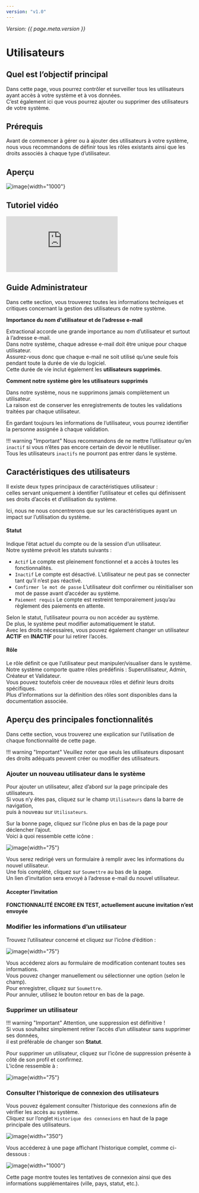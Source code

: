 ```yaml
---
version: "v1.0"
---
```


<span class="version-label">*Version: {{ page.meta.version }}*</span>

# Utilisateurs

## Quel est l’objectif principal

Dans cette page, vous pourrez contrôler et surveiller tous les
utilisateurs ayant accès à votre système et à vos données.  
C’est également ici que vous pourrez ajouter ou supprimer des utilisateurs
de votre système.

## Prérequis

Avant de commencer à gérer ou à ajouter des utilisateurs à votre système,
nous vous recommandons de définir tous les rôles existants ainsi que
les droits associés à chaque type d’utilisateur.

## Aperçu

![image](../img/Screenshots/Users/Users_overview.png){width="1000"}

<div class=no-pdf>

<h2>Tutoriel vidéo</h2>

<div class = "responsive-video">

<iframe src="https://www.youtube.com/embed/wantwfXFLYc?si=bkxPJGAFK2s_ZJZw" frameborder="0" allow="accelerometer; autoplay; clipboard-write; encrypted-media; gyroscope; picture-in-picture; web-share" referrerpolicy="strict-origin-when-cross-origin" allowfullscreen></iframe>

</div>

</div>

## Guide Administrateur

Dans cette section, vous trouverez toutes les informations techniques et critiques concernant la gestion des utilisateurs de notre système.

**Importance du nom d’utilisateur et de l’adresse e-mail**

Extractional accorde une grande importance au nom d’utilisateur et
surtout à l’adresse e-mail.  
Dans notre système, chaque adresse e-mail doit être unique pour chaque utilisateur.  
Assurez-vous donc que chaque e-mail ne soit utilisé qu’une seule fois
pendant toute la durée de vie du logiciel.  
Cette durée de vie inclut également les **utilisateurs supprimés**.

**Comment notre système gère les utilisateurs supprimés**

Dans notre système, nous ne supprimons jamais complètement un utilisateur.  
La raison est de conserver les enregistrements de toutes les validations traitées par chaque utilisateur.

En gardant toujours les informations de l’utilisateur, vous pourrez identifier
la personne assignée à chaque validation.

!!! warning "Important"
    Nous recommandons de ne mettre l’utilisateur qu’en `inactif` si vous n’êtes
    pas encore certain de devoir le réutiliser.  
    Tous les utilisateurs `inactifs` ne pourront pas entrer dans le système.

## Caractéristiques des utilisateurs

Il existe deux types principaux de caractéristiques utilisateur :  
celles servant uniquement à identifier l’utilisateur et celles qui définissent
ses droits d’accès et d’utilisation du système.

Ici, nous ne nous concentrerons que sur les caractéristiques
ayant un impact sur l’utilisation du système.

#### Statut 

Indique l’état actuel du compte ou de la session d’un utilisateur.  
Notre système prévoit les statuts suivants :

-   `Actif` Le compte est pleinement fonctionnel et a accès à toutes les fonctionnalités.
-   `Inactif` Le compte est désactivé. L’utilisateur ne peut pas se connecter tant qu’il n’est pas réactivé.
-   `Confirmer le mot de passe` L’utilisateur doit confirmer ou réinitialiser son mot de passe avant d’accéder au système.
-   `Paiement requis` Le compte est restreint temporairement jusqu’au règlement des paiements en attente.

Selon le statut, l’utilisateur pourra ou non accéder au système.  
De plus, le système peut modifier automatiquement le statut.  
Avec les droits nécessaires, vous pouvez également changer un utilisateur **ACTIF**
en **INACTIF** pour lui retirer l’accès.

#### Rôle

Le rôle définit ce que l’utilisateur peut manipuler/visualiser dans le système.  
Notre système comporte quatre rôles prédéfinis : Superutilisateur, Admin, Créateur et Validateur.  
Vous pouvez toutefois créer de nouveaux rôles et définir leurs droits spécifiques.  
Plus d’informations sur la définition des rôles sont disponibles dans la documentation associée.

## Aperçu des principales fonctionnalités

Dans cette section, vous trouverez une explication sur l’utilisation de chaque fonctionnalité de cette page.

!!! warning "Important"
    Veuillez noter que seuls les utilisateurs disposant des droits adéquats
    peuvent créer ou modifier des utilisateurs.

### Ajouter un nouveau utilisateur dans le système

Pour ajouter un utilisateur, allez d’abord sur la page principale des utilisateurs.  
Si vous n’y êtes pas, cliquez sur le champ `Utilisateurs` dans la barre de navigation,  
puis à nouveau sur `Utilisateurs`.

Sur la bonne page, cliquez sur l’icône plus en bas de la page pour déclencher l’ajout.  
Voici à quoi ressemble cette icône :

![image](../img/Screenshots/Users/Add_user_icon.png){width="75"}

Vous serez redirigé vers un formulaire à remplir avec les informations du nouvel utilisateur.  
Une fois complété, cliquez sur `Soumettre` au bas de la page.  
Un lien d’invitation sera envoyé à l’adresse e-mail du nouvel utilisateur.

#### Accepter l’invitation 

**FONCTIONNALITÉ ENCORE EN TEST, actuellement aucune invitation n’est envoyée**

### Modifier les informations d’un utilisateur

Trouvez l’utilisateur concerné et cliquez sur l’icône d’édition :

![image](../img/Screenshots/Users/Edit_icon.png){width="75"}

Vous accéderez alors au formulaire de modification contenant toutes ses informations.  
Vous pouvez changer manuellement ou sélectionner une option (selon le champ).  
Pour enregistrer, cliquez sur `Soumettre`.  
Pour annuler, utilisez le bouton retour en bas de la page.

### Supprimer un utilisateur

!!! warning "Important"
    Attention, une suppression est définitive !  
    Si vous souhaitez simplement retirer l’accès d’un utilisateur sans supprimer ses données,  
    il est préférable de changer son **Statut**.

Pour supprimer un utilisateur, cliquez sur l’icône de suppression présente à côté de son profil et confirmez.  
L’icône ressemble à :

![image](../img/Screenshots/Users/Edit_icon.png){width="75"}

### Consulter l’historique de connexion des utilisateurs

Vous pouvez également consulter l’historique des connexions afin de vérifier les accès au système.  
Cliquez sur l’onglet `Historique des connexions` en haut de la page principale des utilisateurs.  

![image](../img/Screenshots/Users/File_history_tab.png){width="350"}

Vous accéderez à une page affichant l’historique complet, comme ci-dessous :

![image](../img/Screenshots/Users/Login_history_overview.png){width="1000"}

Cette page montre toutes les tentatives de connexion ainsi que des informations supplémentaires
(ville, pays, statut, etc.).
